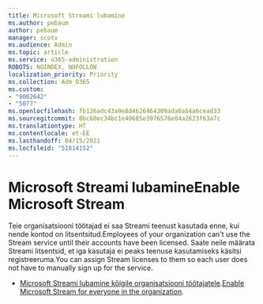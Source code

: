 ```yaml
---
title: Microsoft Streami lubamine
ms.author: pebaum
author: pebaum
manager: scotv
ms.audience: Admin
ms.topic: article
ms.service: o365-administration
ROBOTS: NOINDEX, NOFOLLOW
localization_priority: Priority
ms.collection: Adm_O365
ms.custom:
- "9002642"
- "5077"
ms.openlocfilehash: fb126adc43a9e8d4626464309ada6ab4a6cead33
ms.sourcegitcommit: 8bc60ec34bc1e40685e3976576e04a2623f63a7c
ms.translationtype: HT
ms.contentlocale: et-EE
ms.lasthandoff: 04/15/2021
ms.locfileid: "51814152"
---
```

# <a name="enable-microsoft-stream"></a><span data-ttu-id="fa2ca-102">Microsoft Streami lubamine</span><span class="sxs-lookup"><span data-stu-id="fa2ca-102">Enable Microsoft Stream</span></span>

<span data-ttu-id="fa2ca-103">Teie organisatsiooni töötajad ei saa Streami teenust kasutada enne, kui nende kontod on litsentsitud.</span><span class="sxs-lookup"><span data-stu-id="fa2ca-103">Employees of your organization can't use the Stream service until their accounts have been licensed.</span></span> <span data-ttu-id="fa2ca-104">Saate neile määrata Streami litsentsid, et iga kasutaja ei peaks teenuse kasutamiseks käsitsi registreeruma.</span><span class="sxs-lookup"><span data-stu-id="fa2ca-104">You can assign Stream licenses to them so each user does not have to manually sign up for the service.</span></span>

- <span data-ttu-id="fa2ca-105">[Microsoft Streami lubamine kõigile organisatsiooni töötajatele](https://docs.microsoft.com/stream/assign-user-licenses).</span><span class="sxs-lookup"><span data-stu-id="fa2ca-105">[Enable Microsoft Stream for everyone in the organization](https://docs.microsoft.com/stream/assign-user-licenses).</span></span>
